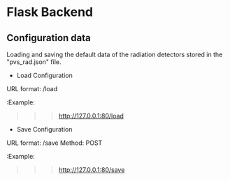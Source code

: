 # Flask Backend

## Configuration data

Loading and saving the default data of the radiation detectors stored in the "pvs_rad.json" file.

* Load Configuration

URL format: /load

:Example:

>>> http://127.0.0.1:80/load

* Save Configuration

URL format: /save
Method: POST

:Example:

>>> http://127.0.0.1:80/save
